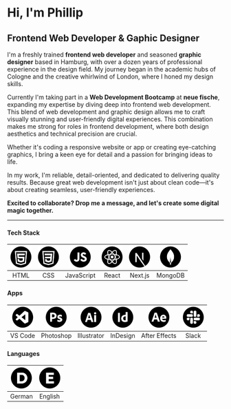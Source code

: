 # Hi, I'm Phillip
## Frontend Web Developer & Gaphic Designer

I'm a freshly trained **frontend web developer** and seasoned **graphic designer** based in Hamburg, with over a dozen years of professional experience in the design field. My journey began in the academic hubs of Cologne and the creative whirlwind of London, where I honed my design skills.

Currently I'm taking part in a **Web Development Bootcamp** at **neue fische**, expanding my expertise by diving deep into frontend web development. This blend of web development and graphic design allows me to craft visually stunning and user-friendly digital experiences. This combination makes me strong for roles in frontend development, where both design aesthetics and technical precision are crucial. 

Whether it's coding a responsive website or app or creating eye-catching graphics, I bring a keen eye for detail and a passion for bringing ideas to life.

In my work, I'm reliable, detail-oriented, and dedicated to delivering quality results. Because great web development isn't just about clean code—it's about creating seamless, user-friendly experiences.

**Excited to collaborate? Drop me a message, and let's create some digital magic together.**

---

#### Tech Stack
   | <div width="50px"><img src="/pics/ICON-HTML.png" width="50px" height="50px"></div> | <div width="50px"><img src="/pics/ICON-CSS.png" width="50px" height="50px"></div> | <img src="/pics/ICON-JS.png" width="50px" height="50px"> | <img src="/pics/ICON-React.png" width="50px" height="50px"> | <img src="/pics/ICON-Next.png" width="50px" height="50px"> | <img src="/pics/ICON-MongoDB.png" width="50px" height="50px"> |    
   |    :---------:   |    :---------:   |    :---------:   |    :---------:   |    :---------:   |    :---------:   |
   | HTML | CSS | JavaScript | React | Next.js | MongoDB |



#### Apps
   | <img src="/pics/ICON-VS.png" width="50px" height="50px"> | <img src="/pics/ICON-Ps.png" width="50px" height="50px"> | <img src="/pics/ICON-Ai.png" width="50px" height="50px"> | <img src="/pics/ICON-Id.png" width="50px" height="50px"> | <img src="/pics/ICON-Ae.png" width="50px" height="50px"> | <img src="/pics/ICON-Slack.png" width="50px" height="50px"> |
   |    :---------:   |    :---------:   |    :---------:   |    :---------:   |    :---------:   |    :---------:   |
   | VS Code | Photoshop | Illustrator | InDesign | After Effects | Slack |



   #### Languages
   | <img src="/pics/ICON-German.png" width="50px" height="50px"> | <img src="/pics/ICON-English.png" width="50px" height="50px"> |
|    :---------:   |    :---------:   |
| German | English |

